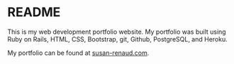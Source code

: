 # README
This is my web development portfolio website. My portfolio was built using Ruby on Rails, HTML, CSS, Bootstrap, git, Github, PostgreSQL, and Heroku.

My portfolio can be found at <a href="http://www.susan-renaud.com/" target="_blank">susan-renaud.com</a>.

